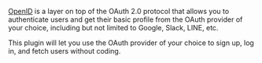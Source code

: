 <a href="https://openid.net" target="_blank" class="ww-editor-link">OpenID</a> is a layer on top of the OAuth 2.0 protocol that allows you to authenticate users and get their basic profile from the OAuth provider of your choice, including but not limited to Google, Slack, LINE, etc.

This plugin will let you use the OAuth provider of your choice to sign up, log in, and fetch users without coding.
